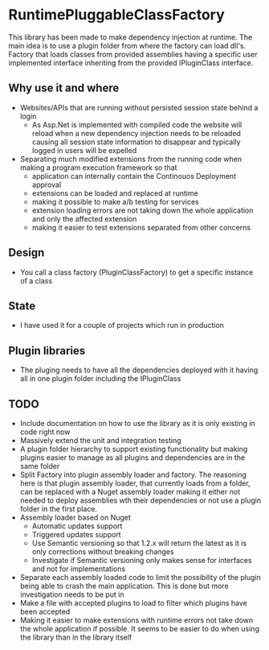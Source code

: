# RuntimePluggableClassFactory
This library has been made to make dependency injection at runtime. The main idea is to use a plugin folder from where the factory can load dll's. Factory that loads classes from provided assemblies having a specific user implemented interface inheriting from the provided IPluginClass interface.

## Why use it and where
* Websites/APIs that are running without persisted session state behind a login
  * As Asp.Net is implemented with compiled code the website will reload when a new dependency injection needs to be reloaded causing all session state information to disappear and typically logged in users will be expelled
* Separating much modified extensions from the running code when making a program execution framework so that 
  * application can internally contain the Continouos Deployment approval
  * extensions can be loaded and replaced at runtime
  * making it possible to make a/b testing for services
  * extension loading errors are not taking down the whole application and only the affected extension
  * making it easier to test extensions separated from other concerns

## Design
* You call a class factory (PluginClassFactory) to get a specific instance of a class

## State
* I have used it for a couple of projects which run in production

## Plugin libraries
* The pluging needs to have all the dependencies deployed with it having all in one plugin folder including the IPluginClass

## TODO
* Include documentation on how to use the library as it is only existing in code right now
* Massively extend the unit and integration testing
* A plugin folder hierarchy to support existing functionality but making plugins easier to manage as all plugins and dependencies are in the same folder
* Split Factory into plugin assembly loader and factory. The reasoning here is that plugin assembly loader, that currently loads from a folder, can be replaced with a Nuget assembly loader making it either not needed to deploy assemblies wth their dependencies or not use a plugin folder in the first place.
* Assembly loader based on Nuget
  * Automatic updates support 
  * Triggered updates support
  * Use Semantic versioning so that 1.2.x will return the latest as it is only corrections without breaking changes
  * Investigate if Semantic versioning only makes sense for interfaces and not for implementations
* Separate each assembly loaded code to limit the possibility of the plugin being able to crash the main application. This is done but more investigation needs to be put in
* Make a file with accepted plugins to load to filter which plugins have been accepted
* Making it easier to make extensions with runtime errors not take down the whole application if possible. It seems to be easier to do when using the library than in the library itself
